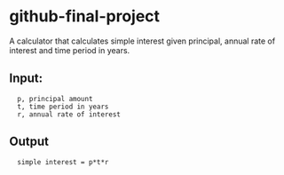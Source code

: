 # github-final-project

A calculator that calculates simple interest given principal, annual rate of interest and time period in years.

## Input:
      p, principal amount
      t, time period in years
      r, annual rate of interest
## Output
      simple interest = p*t*r
